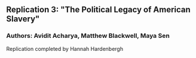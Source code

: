 ## Replication 3: "The Political Legacy of American Slavery"
### Authors: Avidit Acharya, Matthew Blackwell, Maya Sen

 Replication completed by Hannah Hardenbergh
